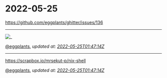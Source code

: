 # 2022-05-25

<https://github.com/eggplants/ghitter/issues/136>

---

![_](https://github.githubassets.com/images/mona-loading-default.gif)

[@eggplants](https://github.com/eggplants), *updated at: [2022-05-25T01:47:14Z](https://github.com/eggplants/ghitter/issues/136#issue-1246719788)*

---

https://scrapbox.io/mrsekut-p/nix-shell

[@eggplants](https://github.com/eggplants), *updated at: [2022-05-25T01:47:14Z](https://github.com/eggplants/ghitter/issues/136#issuecomment-1136620630)*
